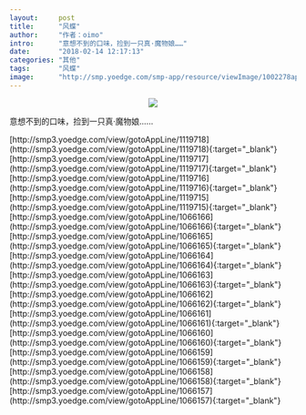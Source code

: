 ```yaml
---
layout:     post
title:      "风蝶"
author:     "作者：oimo"
intro:      "意想不到的口味，捡到一只真·魔物娘……"
date:       "2018-02-14 12:17:13"
categories: "其他"
tags:       "风蝶"
image:      "http://smp.yoedge.com/smp-app/resource/viewImage/1002278appline.png"
---
```

<div style="text-align: center">
<p><img src="http://smp.yoedge.com/smp-app/resource/viewImage/1002278appline.png"/></p>
</div>
<p class="post-meta">
<span>意想不到的口味，捡到一只真·魔物娘……</span>
</p>
[http://smp3.yoedge.com/view/gotoAppLine/1119718](http://smp3.yoedge.com/view/gotoAppLine/1119718){:target="_blank"}
[http://smp3.yoedge.com/view/gotoAppLine/1119717](http://smp3.yoedge.com/view/gotoAppLine/1119717){:target="_blank"}
[http://smp3.yoedge.com/view/gotoAppLine/1119716](http://smp3.yoedge.com/view/gotoAppLine/1119716){:target="_blank"}
[http://smp3.yoedge.com/view/gotoAppLine/1119715](http://smp3.yoedge.com/view/gotoAppLine/1119715){:target="_blank"}
[http://smp3.yoedge.com/view/gotoAppLine/1066166](http://smp3.yoedge.com/view/gotoAppLine/1066166){:target="_blank"}
[http://smp3.yoedge.com/view/gotoAppLine/1066165](http://smp3.yoedge.com/view/gotoAppLine/1066165){:target="_blank"}
[http://smp3.yoedge.com/view/gotoAppLine/1066164](http://smp3.yoedge.com/view/gotoAppLine/1066164){:target="_blank"}
[http://smp3.yoedge.com/view/gotoAppLine/1066163](http://smp3.yoedge.com/view/gotoAppLine/1066163){:target="_blank"}
[http://smp3.yoedge.com/view/gotoAppLine/1066162](http://smp3.yoedge.com/view/gotoAppLine/1066162){:target="_blank"}
[http://smp3.yoedge.com/view/gotoAppLine/1066161](http://smp3.yoedge.com/view/gotoAppLine/1066161){:target="_blank"}
[http://smp3.yoedge.com/view/gotoAppLine/1066160](http://smp3.yoedge.com/view/gotoAppLine/1066160){:target="_blank"}
[http://smp3.yoedge.com/view/gotoAppLine/1066159](http://smp3.yoedge.com/view/gotoAppLine/1066159){:target="_blank"}
[http://smp3.yoedge.com/view/gotoAppLine/1066158](http://smp3.yoedge.com/view/gotoAppLine/1066158){:target="_blank"}
[http://smp3.yoedge.com/view/gotoAppLine/1066157](http://smp3.yoedge.com/view/gotoAppLine/1066157){:target="_blank"}


